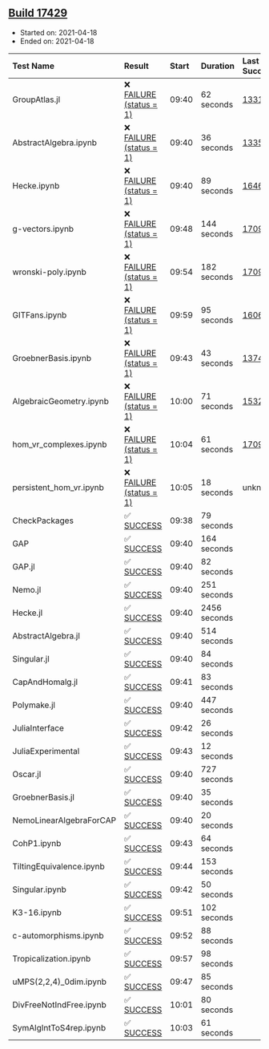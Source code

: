 ## [Build 17429](https://oscarci.mathematik.uni-kl.de/job/oscar/17429/)

* Started on: 2021-04-18
* Ended on: 2021-04-18

| Test Name    | Result | Start | Duration | Last Success | First Failure |
|:-------------|:-------|:------|:---------|:-------------|:--------------|
| GroupAtlas.jl | ❌ [FAILURE (status = 1)](https://oscarci.mathematik.uni-kl.de/job/oscar/17429/artifact/logs/build-17429/GroupAtlas.jl.log) | 09:40 | 62 seconds | [13311](https://oscarci.mathematik.uni-kl.de/job/oscar/13311/) | [13312](https://oscarci.mathematik.uni-kl.de/job/oscar/13312/) |
| AbstractAlgebra.ipynb | ❌ [FAILURE (status = 1)](https://oscarci.mathematik.uni-kl.de/job/oscar/17429/artifact/logs/build-17429/AbstractAlgebra.ipynb.log) | 09:40 | 36 seconds | [13355](https://oscarci.mathematik.uni-kl.de/job/oscar/13355/) | [13356](https://oscarci.mathematik.uni-kl.de/job/oscar/13356/) |
| Hecke.ipynb | ❌ [FAILURE (status = 1)](https://oscarci.mathematik.uni-kl.de/job/oscar/17429/artifact/logs/build-17429/Hecke.ipynb.log) | 09:40 | 89 seconds | [16463](https://oscarci.mathematik.uni-kl.de/job/oscar/16463/) | [16464](https://oscarci.mathematik.uni-kl.de/job/oscar/16464/) |
| g-vectors.ipynb | ❌ [FAILURE (status = 1)](https://oscarci.mathematik.uni-kl.de/job/oscar/17429/artifact/logs/build-17429/g-vectors.ipynb.log) | 09:48 | 144 seconds | [17099](https://oscarci.mathematik.uni-kl.de/job/oscar/17099/) | [17100](https://oscarci.mathematik.uni-kl.de/job/oscar/17100/) |
| wronski-poly.ipynb | ❌ [FAILURE (status = 1)](https://oscarci.mathematik.uni-kl.de/job/oscar/17429/artifact/logs/build-17429/wronski-poly.ipynb.log) | 09:54 | 182 seconds | [17098](https://oscarci.mathematik.uni-kl.de/job/oscar/17098/) | [17099](https://oscarci.mathematik.uni-kl.de/job/oscar/17099/) |
| GITFans.ipynb | ❌ [FAILURE (status = 1)](https://oscarci.mathematik.uni-kl.de/job/oscar/17429/artifact/logs/build-17429/GITFans.ipynb.log) | 09:59 | 95 seconds | [16068](https://oscarci.mathematik.uni-kl.de/job/oscar/16068/) | [16069](https://oscarci.mathematik.uni-kl.de/job/oscar/16069/) |
| GroebnerBasis.ipynb | ❌ [FAILURE (status = 1)](https://oscarci.mathematik.uni-kl.de/job/oscar/17429/artifact/logs/build-17429/GroebnerBasis.ipynb.log) | 09:43 | 43 seconds | [13748](https://oscarci.mathematik.uni-kl.de/job/oscar/13748/) | [13749](https://oscarci.mathematik.uni-kl.de/job/oscar/13749/) |
| AlgebraicGeometry.ipynb | ❌ [FAILURE (status = 1)](https://oscarci.mathematik.uni-kl.de/job/oscar/17429/artifact/logs/build-17429/AlgebraicGeometry.ipynb.log) | 10:00 | 71 seconds | [15322](https://oscarci.mathematik.uni-kl.de/job/oscar/15322/) | [15323](https://oscarci.mathematik.uni-kl.de/job/oscar/15323/) |
| hom_vr_complexes.ipynb | ❌ [FAILURE (status = 1)](https://oscarci.mathematik.uni-kl.de/job/oscar/17429/artifact/logs/build-17429/hom_vr_complexes.ipynb.log) | 10:04 | 61 seconds | [17099](https://oscarci.mathematik.uni-kl.de/job/oscar/17099/) | [17100](https://oscarci.mathematik.uni-kl.de/job/oscar/17100/) |
| persistent_hom_vr.ipynb | ❌ [FAILURE (status = 1)](https://oscarci.mathematik.uni-kl.de/job/oscar/17429/artifact/logs/build-17429/persistent_hom_vr.ipynb.log) | 10:05 | 18 seconds | unknown | unknown |
| CheckPackages | ✅ [SUCCESS](https://oscarci.mathematik.uni-kl.de/job/oscar/17429/artifact/logs/build-17429/CheckPackages.log) | 09:38 | 79 seconds |  |  |
| GAP | ✅ [SUCCESS](https://oscarci.mathematik.uni-kl.de/job/oscar/17429/artifact/logs/build-17429/GAP.log) | 09:40 | 164 seconds |  |  |
| GAP.jl | ✅ [SUCCESS](https://oscarci.mathematik.uni-kl.de/job/oscar/17429/artifact/logs/build-17429/GAP.jl.log) | 09:40 | 82 seconds |  |  |
| Nemo.jl | ✅ [SUCCESS](https://oscarci.mathematik.uni-kl.de/job/oscar/17429/artifact/logs/build-17429/Nemo.jl.log) | 09:40 | 251 seconds |  |  |
| Hecke.jl | ✅ [SUCCESS](https://oscarci.mathematik.uni-kl.de/job/oscar/17429/artifact/logs/build-17429/Hecke.jl.log) | 09:40 | 2456 seconds |  |  |
| AbstractAlgebra.jl | ✅ [SUCCESS](https://oscarci.mathematik.uni-kl.de/job/oscar/17429/artifact/logs/build-17429/AbstractAlgebra.jl.log) | 09:40 | 514 seconds |  |  |
| Singular.jl | ✅ [SUCCESS](https://oscarci.mathematik.uni-kl.de/job/oscar/17429/artifact/logs/build-17429/Singular.jl.log) | 09:40 | 84 seconds |  |  |
| CapAndHomalg.jl | ✅ [SUCCESS](https://oscarci.mathematik.uni-kl.de/job/oscar/17429/artifact/logs/build-17429/CapAndHomalg.jl.log) | 09:41 | 83 seconds |  |  |
| Polymake.jl | ✅ [SUCCESS](https://oscarci.mathematik.uni-kl.de/job/oscar/17429/artifact/logs/build-17429/Polymake.jl.log) | 09:40 | 447 seconds |  |  |
| JuliaInterface | ✅ [SUCCESS](https://oscarci.mathematik.uni-kl.de/job/oscar/17429/artifact/logs/build-17429/JuliaInterface.log) | 09:42 | 26 seconds |  |  |
| JuliaExperimental | ✅ [SUCCESS](https://oscarci.mathematik.uni-kl.de/job/oscar/17429/artifact/logs/build-17429/JuliaExperimental.log) | 09:43 | 12 seconds |  |  |
| Oscar.jl | ✅ [SUCCESS](https://oscarci.mathematik.uni-kl.de/job/oscar/17429/artifact/logs/build-17429/Oscar.jl.log) | 09:40 | 727 seconds |  |  |
| GroebnerBasis.jl | ✅ [SUCCESS](https://oscarci.mathematik.uni-kl.de/job/oscar/17429/artifact/logs/build-17429/GroebnerBasis.jl.log) | 09:40 | 35 seconds |  |  |
| NemoLinearAlgebraForCAP | ✅ [SUCCESS](https://oscarci.mathematik.uni-kl.de/job/oscar/17429/artifact/logs/build-17429/NemoLinearAlgebraForCAP.log) | 09:40 | 20 seconds |  |  |
| CohP1.ipynb | ✅ [SUCCESS](https://oscarci.mathematik.uni-kl.de/job/oscar/17429/artifact/logs/build-17429/CohP1.ipynb.log) | 09:43 | 64 seconds |  |  |
| TiltingEquivalence.ipynb | ✅ [SUCCESS](https://oscarci.mathematik.uni-kl.de/job/oscar/17429/artifact/logs/build-17429/TiltingEquivalence.ipynb.log) | 09:44 | 153 seconds |  |  |
| Singular.ipynb | ✅ [SUCCESS](https://oscarci.mathematik.uni-kl.de/job/oscar/17429/artifact/logs/build-17429/Singular.ipynb.log) | 09:42 | 50 seconds |  |  |
| K3-16.ipynb | ✅ [SUCCESS](https://oscarci.mathematik.uni-kl.de/job/oscar/17429/artifact/logs/build-17429/K3-16.ipynb.log) | 09:51 | 102 seconds |  |  |
| c-automorphisms.ipynb | ✅ [SUCCESS](https://oscarci.mathematik.uni-kl.de/job/oscar/17429/artifact/logs/build-17429/c-automorphisms.ipynb.log) | 09:52 | 88 seconds |  |  |
| Tropicalization.ipynb | ✅ [SUCCESS](https://oscarci.mathematik.uni-kl.de/job/oscar/17429/artifact/logs/build-17429/Tropicalization.ipynb.log) | 09:57 | 98 seconds |  |  |
| uMPS(2,2,4)_0dim.ipynb | ✅ [SUCCESS](https://oscarci.mathematik.uni-kl.de/job/oscar/17429/artifact/logs/build-17429/uMPS-2-2-4-_0dim.ipynb.log) | 09:47 | 85 seconds |  |  |
| DivFreeNotIndFree.ipynb | ✅ [SUCCESS](https://oscarci.mathematik.uni-kl.de/job/oscar/17429/artifact/logs/build-17429/DivFreeNotIndFree.ipynb.log) | 10:01 | 80 seconds |  |  |
| SymAlgIntToS4rep.ipynb | ✅ [SUCCESS](https://oscarci.mathematik.uni-kl.de/job/oscar/17429/artifact/logs/build-17429/SymAlgIntToS4rep.ipynb.log) | 10:03 | 61 seconds |  |  |
